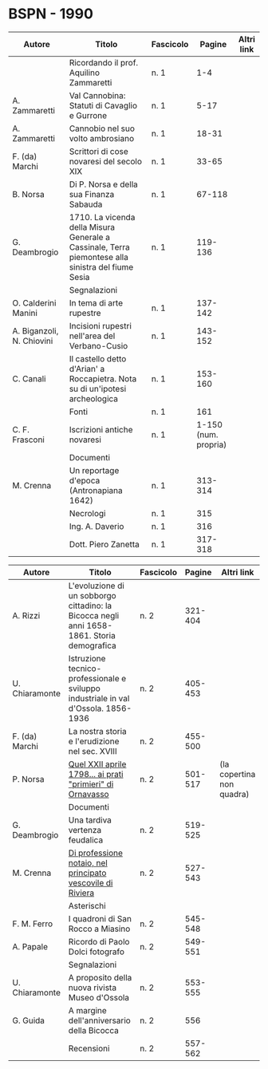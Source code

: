 # BSPN - 1990

| Autore                    | Titolo                                                                                             | Fascicolo | Pagine               | Altri link |
|---------------------------|----------------------------------------------------------------------------------------------------|-----------|----------------------|------------|
|                           | Ricordando il prof. Aquilino Zammaretti                                                            | n. 1      | 1-4                  |            |
| A. Zammaretti             | Val Cannobina: Statuti di Cavaglio e Gurrone                                                       | n. 1      | 5-17                 |            |
| A. Zammaretti             | Cannobio nel suo volto ambrosiano                                                                  | n. 1      | 18-31                |            |
| F. (da) Marchi            | Scrittori di cose novaresi del secolo XIX                                                          | n. 1      | 33-65                |            |
| B. Norsa                  | Di P. Norsa e della sua Finanza Sabauda                                                            | n. 1      | 67-118               |            |
| G. Deambrogio             | 1710. La vicenda della Misura Generale a Cassinale, Terra piemontese alla sinistra del fiume Sesia | n. 1      | 119-136              |            |
|                           | Segnalazioni                                                                                       |           |                      |            |
| O. Calderini Manini       | In tema di arte rupestre                                                                           | n. 1      | 137-142              |            |
| A. Biganzoli, N. Chiovini | Incisioni rupestri nell'area del Verbano-Cusio                                                     | n. 1      | 143-152              |            |
| C. Canali                 | Il castello detto d'Arian' a Roccapietra. Nota su di un'ipotesi archeologica                       | n. 1      | 153-160              |            |
|                           | Fonti                                                                                              | n. 1      | 161                  |            |
| C. F. Frasconi            | Iscrizioni antiche novaresi                                                                        | n. 1      | 1-150 (num. propria) |            |
|                           | Documenti                                                                                          |           |                      |            |
| M. Crenna                 | Un reportage d'epoca (Antronapiana 1642)                                                           | n. 1      | 313-314              |            |
|                           | Necrologi                                                                                          | n. 1      | 315                  |            |
|                           | Ing. A. Daverio                                                                                    | n. 1      | 316                  |            |
|                           | Dott. Piero Zanetta                                                                                | n. 1      | 317-318              |            |

| Autore         | Titolo                                                                                                          | Fascicolo | Pagine  | Altri link                |
|----------------|-----------------------------------------------------------------------------------------------------------------|-----------|---------|---------------------------|
| A. Rizzi       | L'evoluzione di un sobborgo cittadino: la Bicocca negli anni 1658-1861. Storia demografica                      | n. 2      | 321-404 |                           |
| U. Chiaramonte | Istruzione tecnico-professionale e sviluppo industriale in val d'Ossola. 1856-1936                              | n. 2      | 405-453 |                           |
| F. (da) Marchi | La nostra storia e l'erudizione nel sec. XVIII                                                                  | n. 2      | 455-500 |                           |
| P. Norsa       | [Quel XXII aprile 1798... ai prati "primieri" di Ornavasso](https://www.calameo.com/read/004733128c8eb290ba235) | n. 2      | 501-517 | (la copertina non quadra) |
|                | Documenti                                                                                                       |           |         |                           |
| G. Deambrogio  | Una tardiva vertenza feudalica                                                                                  | n. 2      | 519-525 |                           |
| M. Crenna      | [Di professione notaio, nel principato vescovile di Riviera](https://en.calameo.com/read/00473312866ae5acdf809) | n. 2      | 527-543 |                           |
|                | Asterischi                                                                                                      |           |         |                           |
| F. M. Ferro    | I quadroni di San Rocco a Miasino                                                                               | n. 2      | 545-548 |                           |
| A. Papale      | Ricordo di Paolo Dolci fotografo                                                                                | n. 2      | 549-551 |                           |
|                | Segnalazioni                                                                                                    |           |         |                           |
| U. Chiaramonte | A proposito della nuova rivista Museo d'Ossola                                                                  | n. 2      | 553-555 |                           |
| G. Guida       | A margine dell'anniversario della Bicocca                                                                       | n. 2      | 556     |                           |
|                | Recensioni                                                                                                      | n. 2      | 557-562 |                           |
